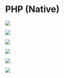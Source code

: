 # PHP (Native)

[![](https://img.shields.io/badge/Modul%201-Download%20Disini-yellow?style=for-the-badge&logo=php&logoColor=FFF)](#)

[![](https://img.shields.io/badge/Modul%202-Download%20Disini-yellow?style=for-the-badge&logo=php&logoColor=FFF)](#)

[![](https://img.shields.io/badge/Modul%203-Download%20Disini-yellow?style=for-the-badge&logo=php&logoColor=FFF)](#)

[![](https://img.shields.io/badge/Modul%204-Download%20Disini-yellow?style=for-the-badge&logo=php&logoColor=FFF)](#)

[![](https://img.shields.io/badge/Modul%205-Download%20Disini-yellow?style=for-the-badge&logo=php&logoColor=FFF)](#)

[![](https://img.shields.io/badge/Modul%206-Download%20Disini-yellow?style=for-the-badge&logo=php&logoColor=FFF)](#)